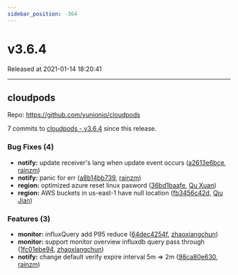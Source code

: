 ```yaml
---
sidebar_position: -364
---
```


# v3.6.4

Released at 2021-01-14 18:20:41

-----

## cloudpods

Repo: https://github.com/yunionio/cloudpods

7 commits to [cloudpods - v3.6.4] since this release.

### Bug Fixes (4)
- **notify:** update receiver's lang when update event occurs ([a2613e6bce](https://github.com/yunionio/cloudpods/commit/a2613e6bce582256322511f1cd534fd0103d46c1), [rainzm](mailto:mjoycarry@gmail.com))
- **notify:** panic for err ([a8b14bb739](https://github.com/yunionio/cloudpods/commit/a8b14bb73979199fc96629754a8f46cfe4d9621f), [rainzm](mailto:mjoycarry@gmail.com))
- **region:** optimized azure reset linux pasword ([36bd1baafe](https://github.com/yunionio/cloudpods/commit/36bd1baafe9102bc07f892c37a44d16e5a066dec), [Qu Xuan](mailto:quxuan@yunionyun.com))
- **region:** AWS buckets in us-east-1 have null location ([fb3456c42d](https://github.com/yunionio/cloudpods/commit/fb3456c42d4d1034aa5fff7474a2886b72384dbd), [Qiu Jian](mailto:qiujian@yunionyun.com))

### Features (3)
- **monitor:** influxQuery add P95 reduce ([64dec4254f](https://github.com/yunionio/cloudpods/commit/64dec4254f1e4de05a2286d605de461309cde9a1), [zhaoxiangchun](mailto:1422928955@qq.com))
- **monitor:** support monitor overview influxdb query pass through ([1fc01ebe94](https://github.com/yunionio/cloudpods/commit/1fc01ebe946ed29e916298021ce2eb21e0f25153), [zhaoxiangchun](mailto:1422928955@qq.com))
- **notify:** change default verify expire interval 5m =\> 2m ([98ca80e630](https://github.com/yunionio/cloudpods/commit/98ca80e63033bdd179e25b19c43e9ddd79e3631e), [rainzm](mailto:mjoycarry@gmail.com))

[cloudpods - v3.6.4]: https://github.com/yunionio/cloudpods/compare/v3.6.3...v3.6.4





